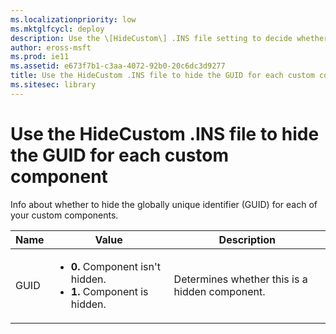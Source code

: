```yaml
---
ms.localizationpriority: low
ms.mktglfcycl: deploy
description: Use the \[HideCustom\] .INS file setting to decide whether to hide the GUID for each custom component.
author: eross-msft
ms.prod: ie11
ms.assetid: e673f7b1-c3aa-4072-92b0-20c6dc3d9277
title: Use the HideCustom .INS file to hide the GUID for each custom component (Internet Explorer Administration Kit 11 for IT Pros)
ms.sitesec: library
---
```



# Use the HideCustom .INS file to hide the GUID for each custom component
Info about whether to hide the globally unique identifier (GUID) for each of your custom components.

|Name                  |Value                                                                |Description                                    |
|------|-------------------------------------------------------------------------------------|-----------------------------------------------|
|GUID  |<ul><li>**0.** Component isn't hidden.</li><li>**1.** Component is hidden.</li></ul> |Determines whether this is a hidden component. | 
 

 

 





